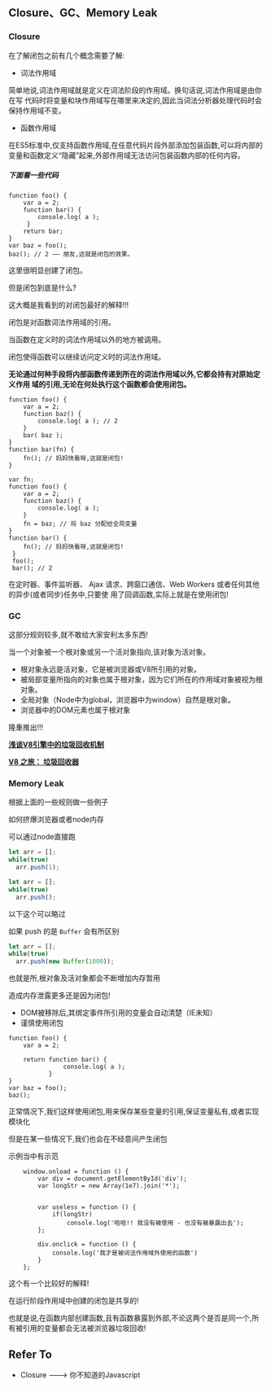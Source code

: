 ## Closure、GC、Memory Leak

### Closure

在了解闭包之前有几个概念需要了解:

* 词法作用域

简单地说,词法作用域就是定义在词法阶段的作用域。换句话说,词法作用域是由你在写 代码时将变量和块作用域写在哪里来决定的,因此当词法分析器处理代码时会保持作用域不变。


* 函数作用域

在ES5标准中,仅支持函数作用域,在任意代码片段外部添加包装函数,可以将内部的变量和函数定义“隐藏”起来,外部作用域无法访问包装函数内部的任何内容。

##### 下面看一些代码

```
function foo() {
    var a = 2;
    function bar() { 
        console.log( a );
     }
    return bar; 
}
var baz = foo();
baz(); // 2 —— 朋友,这就是闭包的效果。
```

这里很明显创建了闭包。

但是闭包到底是什么?

这大概是我看到的对闭包最好的解释!!!

闭包是对函数词法作用域的引用。

当函数在定义时的词法作用域以外的地方被调用。

闭包使得函数可以继续访问定义时的词法作用域。

**无论通过何种手段将内部函数传递到所在的词法作用域以外,它都会持有对原始定义作用 域的引用,无论在何处执行这个函数都会使用闭包。**

```
function foo() { 
    var a = 2;
    function baz() { 
        console.log( a ); // 2
    }
    bar( baz ); 
}
function bar(fn) {
    fn(); // 妈妈快看呀,这就是闭包!
}

var fn;
function foo() {
    var a = 2;
    function baz() { 
        console.log( a );
    }
    fn = baz; // 将 baz 分配给全局变量 
}
function bar() {
    fn(); // 妈妈快看呀,这就是闭包!
 }
 foo();
 bar(); // 2
```


在定时器、事件监听器、 Ajax 请求、跨窗口通信、Web Workers 或者任何其他的异步(或者同步)任务中,只要使 用了回调函数,实际上就是在使用闭包!

### GC

这部分规则较多,就不敢给大家安利太多东西!

当一个对象被一个根对象或另一个活对象指向,该对象为活对象。

* 根对象永远是活对象，它是被浏览器或V8所引用的对象。
* 被局部变量所指向的对象也属于根对象，因为它们所在的作用域对象被视为根对象。
* 全局对象（Node中为global，浏览器中为window）自然是根对象。
* 浏览器中的DOM元素也属于根对象

隆重推出!!!

__[浅谈V8引擎中的垃圾回收机制](https://segmentfault.com/a/1190000000440270)__

__[V8 之旅： 垃圾回收器](http://newhtml.net/v8-garbage-collection/)__


### Memory Leak

根据上面的一些规则做一些例子

如何挤爆浏览器或者node内存

可以通过node直接跑

```javascript
let arr = [];
while(true)
  arr.push(1);
```

```javascript
let arr = [];
while(true)
  arr.push();
```

以下这个可以略过

如果 push 的是 `Buffer` 会有所区别

```javascript
let arr = [];
while(true)
  arr.push(new Buffer(1000));
```

也就是所,根对象及活对象都会不断增加内存暂用

造成内存泄露更多还是因为闭包!

* DOM被移除后,其绑定事件所引用的变量会自动清楚（IE未知）
* 谨慎使用闭包

```
function foo() {
    var a = 2;
    
    return function bar() { 
               console.log( a );
           } 
}
var baz = foo();
baz(); 
```

正常情况下,我们这样使用闭包,用来保存某些变量的引用,保证变量私有,或者实现模块化

但是在某一些情况下,我们也会在不经意间产生闭包

示例当中有示范


```
    window.onload = function () {
        var div = document.getElementById('div');
        var longStr = new Array(1e7).join('*');


        var useless = function () {
            if(longStr)
                console.log('哈哈!! 我没有被使用 - 也没有被暴露出去');
        };

        div.onclick = function () {
            console.log('我才是被词法作用域外使用的函数')
        }
    };
```

这个有一个比较好的解释!

在运行阶段作用域中创建的闭包是共享的!

也就是说,在函数内部创建函数,且有函数暴露到外部,不论这两个是否是同一个,所有被引用的变量都会无法被浏览器垃圾回收!

##  Refer To

* Closure --->   你不知道的Javascript
